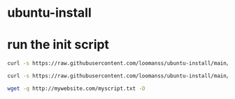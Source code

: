 # ubuntu-install



# run the init script
```bash
curl -s https://raw.githubusercontent.com/loomanss/ubuntu-install/main/init.sh | bash /dev/stdin 

curl -s https://raw.githubusercontent.com/loomanss/ubuntu-install/main/init.sh | bash /dev/stdin arg1 arg2

wget -q http://mywebsite.com/myscript.txt -O 

```
